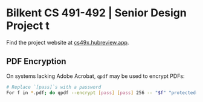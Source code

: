 # Bilkent CS 491-492 | Senior Design Project t

Find the project website at [cs49x.hubreview.app](https://cs49x.hubreview.app).

## PDF Encryption

On systems lacking Adobe Acrobat, `qpdf` may be used to encrypt PDFs:

```sh
# Replace `[pass]`s with a password
For f in *.pdf; do qpdf --encrypt [pass] [pass] 256 -- "$f" "protected-$f"; done
```

